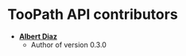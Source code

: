 TooPath API contributors
========================

* **[Albert Diaz](https://github.com/AlbertWayne)**
  * Author of version 0.3.0
